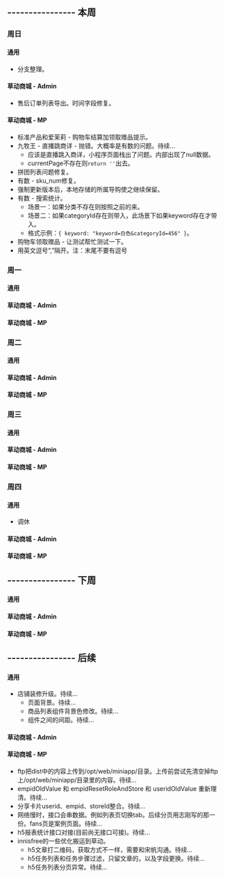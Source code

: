 ## ---------------- 本周

### 周日
#### 通用
* 分支整理。
#### 草动商城 - Admin
* 售后订单列表导出。时间字段修复。
#### 草动商城 - MP
* 标准产品和爱茉莉 - 购物车结算加领取赠品提示。
* 九牧王 - 直播跳商详 - 抛错。大概率是有数的问题。待续...
  - 应该是直播跳入商详，小程序页面栈出了问题。内部出现了null数据。
  - currentPage不存在则`return ''`出去。
* 拼团列表问题修复。
* 有数 - sku_num修复。
* 强制更新版本后，本地存储的所属导购使之继续保留。
* 有数 - 搜索统计。
  - 场景一：如果分类不存在则按照之前的来。
  - 场景二：如果categoryId存在则带入，此场景下如果keyword存在才带入。
  - 格式示例：`{ keyword: "keyword=白色&categoryId=456" }`。
* 购物车领取赠品 - 让测试帮忙测试一下。
* 用英文逗号“,”隔开。注：末尾不要有逗号

### 周一
#### 通用
#### 草动商城 - Admin
#### 草动商城 - MP

### 周二
#### 通用
#### 草动商城 - Admin
#### 草动商城 - MP

### 周三
#### 通用
#### 草动商城 - Admin
#### 草动商城 - MP

### 周四
#### 通用
* 调休
#### 草动商城 - Admin
#### 草动商城 - MP

## ---------------- 下周
#### 通用
#### 草动商城 - Admin
#### 草动商城 - MP

## ---------------- 后续
#### 通用
* 店铺装修升级。待续...
  - 页面背景。待续...
  - 商品列表组件背景色修改。待续...
  - 组件之间的间距。待续...
#### 草动商城 - Admin
#### 草动商城 - MP
* ftp把dist中的内容上传到/opt/web/miniapp/目录。上传前尝试先清空掉ftp上/opt/web/miniapp/目录里的内容。待续...
* empidOldValue 和 empidResetRoleAndStore 和 useridOldValue 重新理清。待续...
* 分享卡片userid、empid、storeId整合。待续...
* 网络慢时，接口会串数据。例如列表页切换tab。后续分页用志刚写的那一份。fans页是案例页面。待续...
* h5报表统计接口对接(目前尚无接口可接)。待续...
* innisfree的一些优化搬运到草动。
  - h5文章打二维码，获取方式不一样，需要和宋帆沟通。待续...
  - h5任务列表和任务步骤过滤，只留文章的，以及字段更换。待续...
  - h5任务列表分页异常。待续...
